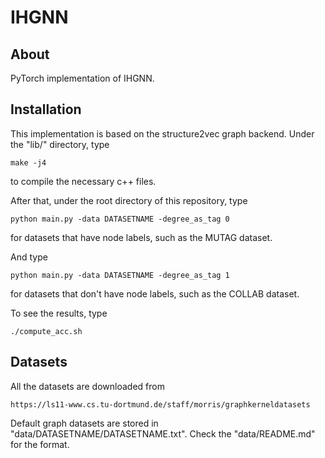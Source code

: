 # IHGNN
## About
PyTorch implementation of IHGNN.
## Installation
This implementation is based on the structure2vec graph backend. Under the "lib/" directory, type
```
make -j4
```
to compile the necessary c++ files.

After that, under the root directory of this repository, type
```
python main.py -data DATASETNAME -degree_as_tag 0
```
for datasets that have node labels, such as the MUTAG dataset.

And type
```
python main.py -data DATASETNAME -degree_as_tag 1
```
for datasets that don't have node labels, such as the COLLAB dataset.

To see the results, type
```
./compute_acc.sh
```
## Datasets
All the datasets are downloaded from
```
https://ls11-www.cs.tu-dortmund.de/staff/morris/graphkerneldatasets
```
Default graph datasets are stored in "data/DATASETNAME/DATASETNAME.txt". Check the "data/README.md" for the format.
